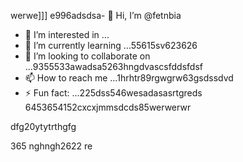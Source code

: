 werwe]]]
e996adsdsa- 👋 Hi, I’m @fetnbia
- 👀 I’m interested in ...
- 🌱 I’m currently learning ...55615sv623626
- 💞️ I’m looking to collaborate on ...9355533awadsa5263hngdvascsfddsfdsf
- 📫 How to reach me ...1hrhtr89rgwgrw63gsdssdvd
- ⚡ Fun fact: ...225dss546wesadasasrtgreds
6453654152cxcxjmmsdcds85werwerwr
<!---54asds545sdfsd
fetnbia/fetnbia is a ✨ special ✨ reposisdftory besdfcause its `README.md` 6262(this f543543ilcxggfgfgfxcxce) appears on your GitHub profile.
You can click the Preview link to take a look at yo53ur changes.653asaaszxxzzfds
--->dfg20ytytrthgfg
365
nghngh2622
re

